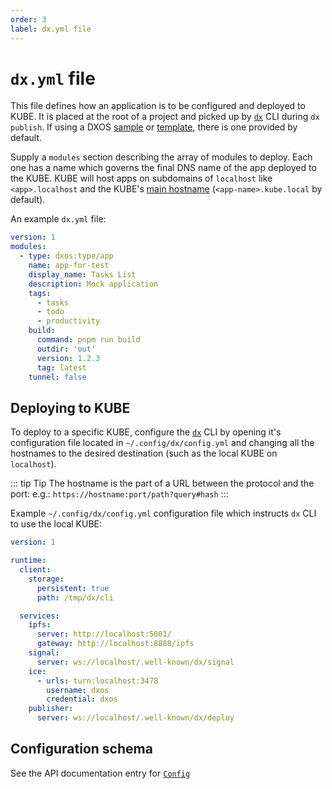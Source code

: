 ```yaml
---
order: 3
label: dx.yml file
---
```


# `dx.yml` file

This file defines how an application is to be configured and deployed to KUBE. It is placed at the root of a project and picked up by [`dx`](../cli) CLI during `dx publish`. If using a DXOS [sample](../samples) or [template](../cli/app-templates), there is one provided by default.

Supply a `modules` section describing the array of modules to deploy. Each one has a name which governs the final DNS name of the app deployed to the KUBE. KUBE will host apps on subdomains of `localhost` like `<app>.localhost` and the KUBE's [main hostname](./commands#configuration) (`<app-name>.kube.local` by default).

An example `dx.yml` file:

```yaml
version: 1
modules:
  - type: dxos:type/app
    name: app-for-test
    display_name: Tasks List
    description: Mock application
    tags:
      - tasks
      - todo
      - productivity
    build:
      command: pnpm run build
      outdir: 'out'
      version: 1.2.3
      tag: latest
    tunnel: false
```

## Deploying to KUBE

To deploy to a specific KUBE, configure the [`dx`](../cli) CLI by opening it's configuration file located in `~/.config/dx/config.yml` and changing all the hostnames to the desired destination (such as the local KUBE on `localhost`).

::: tip Tip
The hostname is the part of a URL between the protocol and the port: e.g.: `https://hostname:port/path?query#hash`
:::

Example `~/.config/dx/config.yml` configuration file which instructs `dx` CLI to use the local KUBE:
```yml file=./snippets/dx-cli-config-local.yml
version: 1

runtime:
  client:
    storage:
      persistent: true
      path: /tmp/dx/cli

  services:
    ipfs:
      server: http://localhost:5001/
      gateway: http://localhost:8888/ipfs
    signal:
      server: ws://localhost/.well-known/dx/signal
    ice:
      - urls: turn:localhost:3478
        username: dxos
        credential: dxos
    publisher:
      server: ws://localhost/.well-known/dx/deploy
```

## Configuration schema

See the API documentation entry for [`Config`](../../api/@dxos/config/classes/Config)
